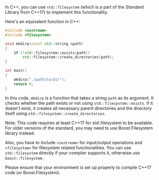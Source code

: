 In C++, you can use `std::filesystem` (which is a part of the Standard Library from C++17) to implement this functionality.

Here's an equivalent function in C++:

```cpp
#include <iostream>
#include <filesystem>

void mkdirp(const std::string &path)
{
    if (!std::filesystem::exists(path))
        std::filesystem::create_directories(path);
}

int main()
{
    mkdirp("./path/to/dir");
    return 0;
}
```

In this code, `mkdirp` is a function that takes a string `path` as its argument. It checks whether the path exists or not using `std::filesystem::exists`. If it doesn't exist, it creates all necessary parent directories and the directory itself using `std::filesystem::create_directories`.

Note: This code requires at least C++17 for std::filesystem to be available. For older versions of the standard, you may need to use Boost.Filesystem library instead.

Also, you have to include `<iostream>` for input/output operations and `<filesystem>` for filesystem related functionalities. You can use `std::filesystem` directly if your compiler supports it, otherwise use `boost::filesystem`. 

Please ensure that your environment is set up properly to compile C++17 code (or Boost.Filesystem).
